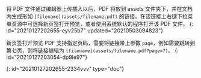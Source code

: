 将 PDF 文件通过编辑器上传插入以后，PDF 将放到 assets 文件夹下，并在文档内生成形如 `[filename](assets/filename.pdf)` 的链接。在该链接上右键下拉菜单资源中可选择新页签打开预览，或者使用系统默认的程序打开该 PDF 文件。
{: id="20210127202655-eyv25b7" updated="20210503094823"}

新页签打开预览 PDF 支持指定页码，需要将链接带上参数 `page`，例如需要跳转到第七页，则将链接编辑为 `[filename](assets/filename.pdf?page=7)`。
{: id="20210127203054-dp9le97"}


{: id="20210127202655-2334vvv" type="doc"}
